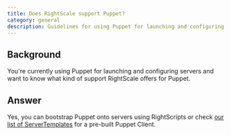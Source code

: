 ```yaml
---
title: Does RightScale support Puppet?
category: general
description: Guidelines for using Puppet for launching and configuring servers in RightScale offers for Puppet.
---
```


## Background

You're currently using Puppet for launching and configuring servers and want to know what kind of support RightScale offers for Puppet.

## Answer

Yes, you can bootstrap Puppet onto servers using RightScripts or check [our list of ServerTemplates](/st/rl10) for a pre-built Puppet Client.